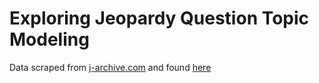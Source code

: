# Exploring Jeopardy Question Topic Modeling

Data scraped from [j-archive.com](www.j-archive.com) and found [here](https://www.reddit.com/r/datasets/comments/1uyd0t/200000_jeopardy_questions_in_a_json_file/)
